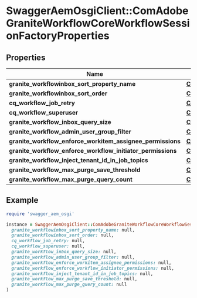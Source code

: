 # SwaggerAemOsgiClient::ComAdobeGraniteWorkflowCoreWorkflowSessionFactoryProperties

## Properties

| Name | Type | Description | Notes |
| ---- | ---- | ----------- | ----- |
| **granite_workflowinbox_sort_property_name** | [**ConfigNodePropertyDropDown**](ConfigNodePropertyDropDown.md) |  | [optional] |
| **granite_workflowinbox_sort_order** | [**ConfigNodePropertyString**](ConfigNodePropertyString.md) |  | [optional] |
| **cq_workflow_job_retry** | [**ConfigNodePropertyInteger**](ConfigNodePropertyInteger.md) |  | [optional] |
| **cq_workflow_superuser** | [**ConfigNodePropertyArray**](ConfigNodePropertyArray.md) |  | [optional] |
| **granite_workflow_inbox_query_size** | [**ConfigNodePropertyInteger**](ConfigNodePropertyInteger.md) |  | [optional] |
| **granite_workflow_admin_user_group_filter** | [**ConfigNodePropertyBoolean**](ConfigNodePropertyBoolean.md) |  | [optional] |
| **granite_workflow_enforce_workitem_assignee_permissions** | [**ConfigNodePropertyBoolean**](ConfigNodePropertyBoolean.md) |  | [optional] |
| **granite_workflow_enforce_workflow_initiator_permissions** | [**ConfigNodePropertyBoolean**](ConfigNodePropertyBoolean.md) |  | [optional] |
| **granite_workflow_inject_tenant_id_in_job_topics** | [**ConfigNodePropertyBoolean**](ConfigNodePropertyBoolean.md) |  | [optional] |
| **granite_workflow_max_purge_save_threshold** | [**ConfigNodePropertyInteger**](ConfigNodePropertyInteger.md) |  | [optional] |
| **granite_workflow_max_purge_query_count** | [**ConfigNodePropertyInteger**](ConfigNodePropertyInteger.md) |  | [optional] |

## Example

```ruby
require 'swagger_aem_osgi'

instance = SwaggerAemOsgiClient::ComAdobeGraniteWorkflowCoreWorkflowSessionFactoryProperties.new(
  granite_workflowinbox_sort_property_name: null,
  granite_workflowinbox_sort_order: null,
  cq_workflow_job_retry: null,
  cq_workflow_superuser: null,
  granite_workflow_inbox_query_size: null,
  granite_workflow_admin_user_group_filter: null,
  granite_workflow_enforce_workitem_assignee_permissions: null,
  granite_workflow_enforce_workflow_initiator_permissions: null,
  granite_workflow_inject_tenant_id_in_job_topics: null,
  granite_workflow_max_purge_save_threshold: null,
  granite_workflow_max_purge_query_count: null
)
```


